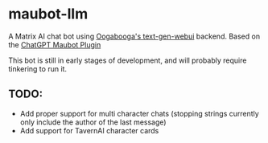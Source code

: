 # maubot-llm
A Matrix AI chat bot using [Oogabooga's text-gen-webui](https://github.com/oobabooga/text-generation-webui) backend.
Based on the [ChatGPT Maubot Plugin](https://github.com/williamkray/maubot-chatgpt)

This bot is still in early stages of development, and will probably require tinkering to run it.

## TODO:

- Add proper support for multi character chats (stopping strings currently only include the author of the last message)
- Add support for TavernAI character cards
